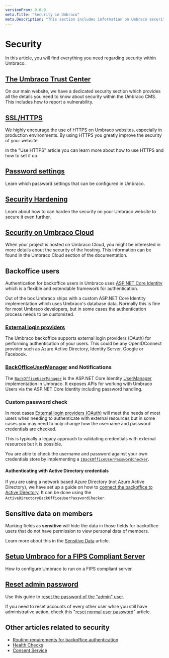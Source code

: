 ```yaml
---
versionFrom: 9.0.0
meta.Title: "Security in Umbraco"
meta.Description: "This section includes information on Umbraco security, its various security options and configuring how authentication & authorization works in Umbraco"
---
```


# Security

In this article, you will find everything you need regarding security within Umbraco.

## [The Umbraco Trust Center](https://umbraco.com/about-us/trust-center/)

On our main website, we have a dedicated security section which provides all the details you need to know about security within the Umbraco CMS. This includes how to report a vulnerability.

## [SSL/HTTPS](use-https-v9.md)

We highly encourage the use of HTTPS on Umbraco websites, especially in production environments. By using HTTPS you greatly improve the security of your website.

In the "Use HTTPS" article you can learn more about how to use HTTPS and how to set it up.

## [Password settings](Security-settings/index-v9.md)

Learn which password settings that can be configured in Umbraco.

## [Security Hardening](Security-hardening/index-v9.md)

Learn about how to can harden the security on your Umbraco website to secure it even further.

## [Security on Umbraco Cloud](../../Umbraco-Cloud/Frequently-Asked-Questions/#security-and-encryption)

When your project is hosted on Umbraco Cloud, you might be interested in more details about the security of the hosting. This information can be found in the Umbraco Cloud section of the documentation.

## Backoffice users

Authentication for backoffice users in Umbraco uses [ASP.NET Core Identity](https://docs.microsoft.com/en-us/aspnet/core/security/authentication/identity) which is a flexible and extendable framework for authentication.

Out of the box Umbraco ships with a custom ASP.NET Core Identity implementation which uses Umbraco's database data. Normally this is fine for most Umbraco developers, but in some cases the authentication process needs to be customized.

### [External login providers](external-login-providers-v9.md)

The Umbraco backoffice supports external login providers (OAuth) for performing authentication of your users.
This could be any OpenIDConnect provider such as Azure Active Directory, Identity Server, Google or Facebook.

### [BackOfficeUserManager](backoffice-user-manager-v9.md) and Notifications

The [`BackOfficeUserManager`](backoffice-user-manager-v9.md) is the ASP.NET Core Identity [UserManager](https://docs.microsoft.com/en-us/dotnet/api/microsoft.aspnetcore.identity.usermanager-1) implementation in Umbraco. It exposes APIs for working with Umbraco Users via the ASP.NET Core Identity including password handling.

### Custom password check

In most cases [External login providers (OAuth)](external-login-providers.md) will meet the needs of most users when needing to authenticate with external resources but in some cases you may need to only change how the username and password credentials are checked.

This is typically a legacy approach to validating credentials with external resources but it is possible.

You are able to check the username and password against your own credentials store by implementing a [`IBackOfficeUserPasswordChecker`](custom-password-checker.md).

#### Authenticating with Active Directory credentials

If you are using a network based Azure Directory (not Azure Active Directory), we have set up a guide on how to [connect the backoffice to Active Directory](authenticate-with-AD.md). It can be done using the  `ActiveDirectoryBackOfficeUserPasswordChecker`.

## Sensitive data on members

Marking fields as **sensitive** will hide the data in those fields for backoffice users that do not have permission to view personal data of members.

Learn more about this in the [Sensitive Data](sensitive-data.md) article.

## [Setup Umbraco for a FIPS Compliant Server](Setup-Umbraco-for-a-Fips-Server/index.md)

How to configure Umbraco to run on a FIPS compliant server.

## [Reset admin password](reset-admin-password.md)

Use this guide to [reset the password of the "admin" user](reset-admin-password.md).

If you need to reset accounts of every other user while you still have administrative action, check this "[reset normal user password](password-reset.md)" article.

## Other articles related to security

* [Routing requirements for backoffice authentication](../Routing/Authorized/)
* [Health Checks](../../Extending/Health-Check/)
* [Consent Service](../Management/Services/ConsentService/)
